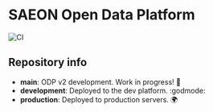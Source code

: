 # SAEON Open Data Platform

![CI](https://github.com/SAEON/Open-Data-Platform/actions/workflows/main.yml/badge.svg)

## Repository info

* **main**: ODP v2 development. Work in progress! :construction:
* **development**: Deployed to the dev platform. :godmode:
* **production**: Deployed to production servers. :earth_africa:
